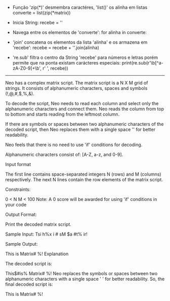 - Função 'zip(*)' desmembra caractéres, 'list()' os alinha em listas
converte = list(zip(*matrix))

- Inicia String:
recebe = ''

- Navega entre os elementos de 'converte':
for alinha in converte:
- 'join' concatena os elementos da lista 'alinha' e os armazena em 'recebe':
    recebe = recebe + ''.join(alinha)
- 're.sub' filtra o centro da String 'recebe' para números e letras porém permite que na ponta existam carácteres especiais:
print(re.sub(r'\b[^a-zA-Z0-9]+\b', r' ', recebe))
  
---------------------

Neo has a complex matrix script. The matrix script is a N X M grid of strings. It consists of alphanumeric characters, spaces and symbols (!,@,#,$,%,&).

To decode the script, Neo needs to read each column and select only the alphanumeric characters and connect them. Neo reads the column from top to bottom and starts reading from the leftmost column.

If there are symbols or spaces between two alphanumeric characters of the decoded script, then Neo replaces them with a single space '' for better readability.

Neo feels that there is no need to use 'if' conditions for decoding.

Alphanumeric characters consist of: [A-Z, a-z, and 0-9].

Input format

The first line contains space-separated integers N (rows) and M (columns) respectively.
The next N lines contain the row elements of the matrix script.

Constraints:

0 < N
 M < 100
Note: A 0 score will be awarded for using 'if' conditions in your code

Output Format:

Print the decoded matrix script.

Sample Input:
Tsi
h%x
i #
sM 
$a 
#t%
ir!

Sample Output:

This is Matrix#  %!
Explanation

The decoded script is:

This$#is% Matrix#  %!
Neo replaces the symbols or spaces between two alphanumeric characters with a single space ' ' for better readability.
So, the final decoded script is:

This is Matrix#  %!







